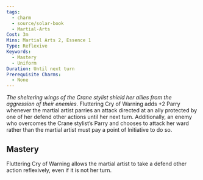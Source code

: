 ```yaml
---
tags:
  - charm
  - source/solar-book
  - Martial-Arts
Cost: 3m
Mins: Martial Arts 2, Essence 1
Type: Reflexive
Keywords:
  - Mastery
  - Uniform
Duration: Until next turn
Prerequisite Charms:
  - None
---
```

*The sheltering wings of the Crane stylist shield her allies from the aggression of their enemies.* 
Fluttering Cry of Warning adds +2 Parry whenever the martial artist parries an attack directed at an ally protected by one of her defend other actions until her next turn. Additionally, an enemy who overcomes the Crane stylist’s Parry and chooses to attack her ward rather than the martial artist must pay a point of Initiative to do so. 
## Mastery
Fluttering Cry of Warning allows the martial artist to take a defend other action reflexively, even if it is not her turn.